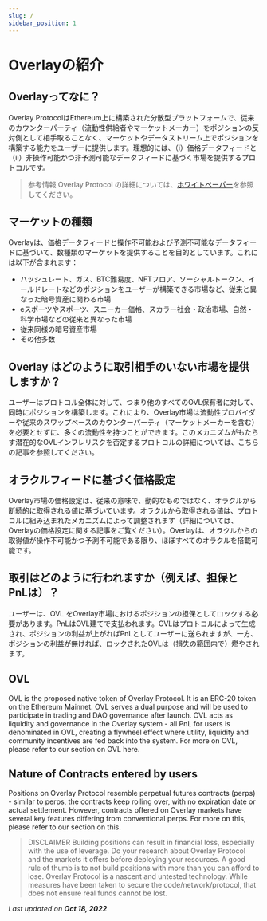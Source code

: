 ```yaml
---
slug: /
sidebar_position: 1
---
```


# Overlayの紹介


## Overlayってなに？

Overlay ProtocolはEthereum上に構築された分散型プラットフォームで、従来のカウンターパーティ（流動性供給者やマーケットメーカー）をポジションの反対側として相手取ることなく、マーケットやデータストリーム上でポジションを構築する能力をユーザーに提供します。理想的には、（i）価格データフィードと（ii）非操作可能かつ非予測可能なデータフィードに基づく市場を提供するプロトコルです。



> 参考情報
> Overlay Protocol の詳細については、[ホワイトペーパー](https://planckcat.mypinata.cloud/ipfs/QmVMX7DH8Kh22kxMyDFGUJcw1a3irNPvyZBtAogkyJYJEv)を参照してください。




## マーケットの種類

Overlayは、価格データフィードと操作不可能および予測不可能なデータフィードに基づいて、数種類のマーケットを提供することを目的としています。これには以下が含まれます：


* ハッシュレート、ガス、BTC難易度、NFTフロア、ソーシャルトークン、イールドレートなどのポジションをユーザーが構築できる市場など、従来と異なった暗号資産に関わる市場
* eスポーツやスポーツ、スニーカー価格、スカラー社会・政治市場、自然・科学市場などの従来と異なった市場
* 従来同様の暗号資産市場
* その他多数

## Overlay はどのように取引相手のいない市場を提供しますか？

ユーザーはプロトコル全体に対して、つまり他のすべてのOVL保有者に対して、同時にポジションを構築します。これにより、Overlay市場は流動性プロバイダーや従来のスワップベースのカウンターパーティ（マーケットメーカーを含む）を必要とせずに、多くの流動性を持つことができます。このメカニズムがもたらす潜在的なOVLインフレリスクを否定するプロトコルの詳細については、こちらの記事を参照してください。

## オラクルフィードに基づく価格設定

Overlay市場の価格設定は、従来の意味で、動的なものではなく、オラクルから断続的に取得される値に基づいています。オラクルから取得される値は、プロトコルに組み込まれたメカニズムによって調整されます（詳細については、Overlayの価格設定に関する記事をご覧ください）。Overlayは、オラクルからの取得値が操作不可能かつ予測不可能である限り、ほぼすべてのオラクルを搭載可能です。

## 取引はどのように行われますか（例えば、担保と PnLは）？

ユーザーは、OVL をOverlay市場におけるポジションの担保としてロックする必要があります。PnLはOVL建てで支払われます。OVLはプロトコルによって生成され、ポジションの利益が上がればPnLとしてユーザーに送られますが、一方、ポジションの利益が無ければ、ロックされたOVLは（損失の範囲内で）燃やされます。


## OVL

OVL is the proposed native token of Overlay Protocol. It is an ERC-20 token on the Ethereum Mainnet. OVL serves a dual purpose and will be used to participate in trading and DAO governance after launch. OVL acts as liquidity and governance in the Overlay system - all PnL for users is denominated in OVL, creating a flywheel effect where utility, liquidity and community incentives are fed back into the system. For more on OVL, please refer to our section on OVL here.


## Nature of Contracts entered by users

Positions on Overlay Protocol resemble perpetual futures contracts (perps) - similar to perps, the contracts keep rolling over, with no expiration date or actual settlement. However, contracts offered on Overlay markets have several key features differing from conventional perps. For more on this, please refer to our section on this.


> DISCLAIMER
> Building positions can result in financial loss, especially with the use of leverage. Do your research about Overlay Protocol and the markets it offers before deploying your resources. A good rule of thumb is to not build positions with more than you can afford to lose. Overlay Protocol is a nascent and untested technology. While measures have been taken to secure the code/network/protocol, that does not ensure real funds cannot be lost.


<p style={{textAlign: 'right'}}>
<em>Last updated on <strong>Oct 18, 2022</strong></em></p>

